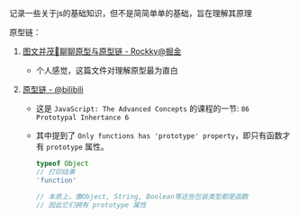 记录一些关于js的基础知识，但不是简简单单的基础，旨在理解其原理



原型链：

1. [图文并茂🌈聊聊原型与原型链 - Rockky@掘金](https://juejin.cn/post/7053331458101887007)
   - 个人感觉，这篇文件对理解原型最为直白
   
1. [原型链 - @bilibili](https://www.bilibili.com/video/BV16q4y1o7EG?p=72)
   
   - 这是 `JavaScript: The Advanced Concepts` 的课程的一节: `86 Prototypal Inhertance 6`
   
   - 其中提到了 `Only functions has 'prototype' property`，即只有函数才有 `prototype` 属性。
   
     ```js
     typeof Object
     // 打印结果
     'function'
     
     // 本质上，像Object, String, Boolean等这些包装类型都是函数
     // 因此它们拥有 prototype 属性
     ```
   
     

